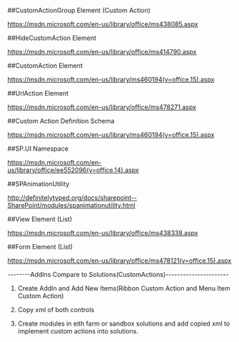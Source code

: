 ##CustomActionGroup Element (Custom Action)

https://msdn.microsoft.com/en-us/library/office/ms438085.aspx

##HideCustomAction Element

https://msdn.microsoft.com/en-us/library/office/ms414790.aspx

##CustomAction Element

https://msdn.microsoft.com/en-us/library/ms460194(v=office.15).aspx

##UrlAction Element

https://msdn.microsoft.com/en-us/library/office/ms478271.aspx

##Custom Action Definition Schema

https://msdn.microsoft.com/en-us/library/ms460194(v=office.15).aspx

##SP.UI Namespace

https://msdn.microsoft.com/en-us/library/office/ee552096(v=office.14).aspx

##SPAnimationUtility

http://definitelytyped.org/docs/sharepoint--SharePoint/modules/spanimationutility.html

##View Element (List)

https://msdn.microsoft.com/en-us/library/office/ms438338.aspx

##Form Element (List)

https://msdn.microsoft.com/en-us/library/office/ms478121(v=office.15).aspx

--------AddIns Compare to Solutions(CustomActions)----------------------

1. Create AddIn and Add New Items(Ribbon Custom Action and Menu Item Custom Action)

2. Copy xml of both controls

3. Create modules in eith farm or sandbox solutions and add copied xml to implement custom actions into solutions.





